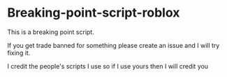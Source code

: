 # Breaking-point-script-roblox
This is a breaking point script.

If you get trade banned for something please create an issue and I will try fixing it.

I credit the people's scripts I use so if I use yours then I will credit you
